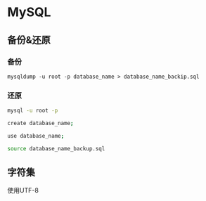 # MySQL


## 备份&还原



### 备份

`mysqldump -u root -p database_name > database_name_backip.sql`

### 还原

```bash
mysql -u root -p

create database_name;

use database_name;

source database_name_backup.sql
```

## 字符集

使用UTF-8

## 


